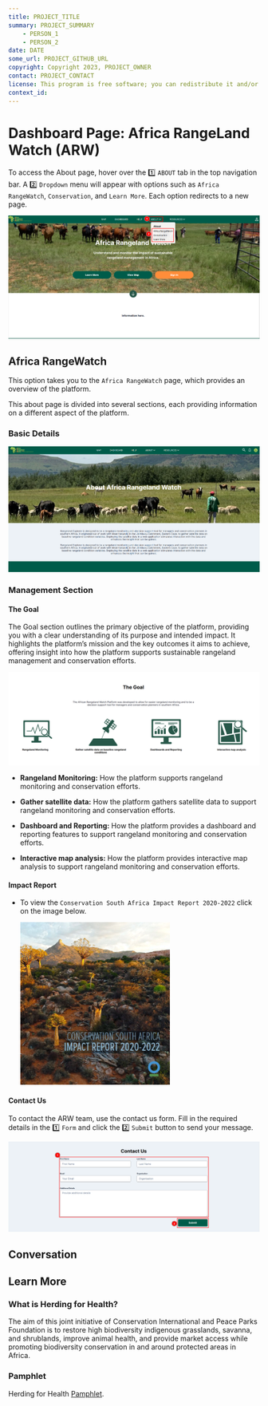 ```yaml
---
title: PROJECT_TITLE
summary: PROJECT_SUMMARY
    - PERSON_1
    - PERSON_2
date: DATE
some_url: PROJECT_GITHUB_URL
copyright: Copyright 2023, PROJECT_OWNER
contact: PROJECT_CONTACT
license: This program is free software; you can redistribute it and/or modify it under the terms of the GNU Affero General Public License as published by the Free Software Foundation; either version 3 of the License, or (at your option) any later version.
context_id: 
---
```


# Dashboard Page: Africa RangeLand Watch (ARW)

To access the About page, hover over the 1️⃣ `ABOUT` tab in the top navigation bar. A 2️⃣ `Dropdown` menu will appear with options such as `Africa RangeWatch`, `Conservation`, and `Learn More`. Each option redirects to a new page.

[![Home Page](./img/guide-about-img-1.png)](./img/guide-about-img-1.png)

## Africa RangeWatch

This option takes you to the `Africa RangeWatch` page, which provides an overview of the platform.

This about page is divided into several sections, each providing information on a different aspect of the platform.

### Basic Details

[![Africa RangeWatch](./img/guide-about-img-2.png)](./img/guide-about-img-2.png)

### Management Section

#### The Goal

The Goal section outlines the primary objective of the platform, providing you with a clear understanding of its purpose and intended impact. It highlights the platform’s mission and the key outcomes it aims to achieve, offering insight into how the platform supports sustainable rangeland management and conservation efforts.

[![The Goal](./img/guide-about-img-3.png)](./img/guide-about-img-3.png)

* **Rangeland Monitoring:** How the platform supports rangeland monitoring and conservation efforts.

* **Gather satellite data:** How the platform gathers satellite data to support rangeland monitoring and conservation efforts.

* **Dashboard and Reporting:** How the platform provides a dashboard and reporting features to support rangeland monitoring and conservation efforts.

* **Interactive map analysis:** How the platform provides interactive map analysis to support rangeland monitoring and conservation efforts.

#### Impact Report

* To view the `Conservation South Africa Impact Report 2020-2022` click on the image below.

    [![Impact Report](./img/guide-about-img-4.png)](https://arw.dev.do.kartoza.com/static/CSA-Impact-report-11-04-23_hi-res.pdf)

#### Contact Us

To contact the ARW team, use the contact us form. Fill in the required details in the 1️⃣ `Form` and click the 2️⃣ `Submit` button to send your message.

[![Contact Us](./img/guide-about-img-5.png)](./img/guide-about-img-5.png)

## Conversation

## Learn More

### What is Herding for Health?

The aim of this joint initiative of Conservation International and Peace Parks Foundation is to restore high biodiversity indigenous grasslands, savanna, and shrublands, improve animal health, and provide market access while promoting biodiversity conservation in and around protected areas in Africa.

### Pamphlet

Herding for Health [Pamphlet](https://arw.dev.do.kartoza.com/static/Herding.for.Health.pdf).
